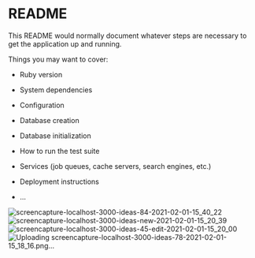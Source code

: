 # README

This README would normally document whatever steps are necessary to get the
application up and running.

Things you may want to cover:

* Ruby version

* System dependencies

* Configuration

* Database creation

* Database initialization

* How to run the test suite

* Services (job queues, cache servers, search engines, etc.)

* Deployment instructions

* ...

![screencapture-localhost-3000-ideas-84-2021-02-01-15_40_22](https://user-images.githubusercontent.com/55174696/118202819-8d1e1480-b40f-11eb-98e5-2cb3c1d2be29.png)
![screencapture-localhost-3000-ideas-new-2021-02-01-15_20_39](https://user-images.githubusercontent.com/55174696/118202824-90b19b80-b40f-11eb-8a12-11eefae79be4.png)
![screencapture-localhost-3000-ideas-45-edit-2021-02-01-15_20_00](https://user-images.githubusercontent.com/55174696/118202831-9313f580-b40f-11eb-9524-423b1726dc71.png)
![Uploading screencapture-localhost-3000-ideas-78-2021-02-01-15_18_16.png…]()
